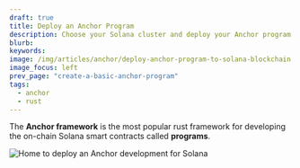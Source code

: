 ```yaml
---
draft: true
title: Deploy an Anchor Program
description: Choose your Solana cluster and deploy your Anchor program to the blockchain
blurb:
keywords:
image: /img/articles/anchor/deploy-anchor-program-to-solana-blockchain.png
image_focus: left
prev_page: "create-a-basic-anchor-program"
tags:
  - anchor
  - rust
---
```


The **Anchor framework** is the most popular rust framework for developing the on-chain Solana smart contracts called **programs**.

![Home to deploy an Anchor development for Solana](/img/articles/anchor/deploy-anchor-program-to-solana-blockchain.png)
